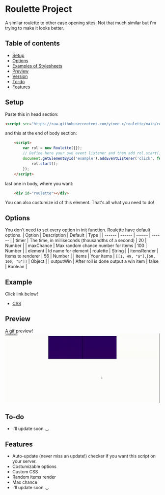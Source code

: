 # Roulette Project
A similar roulette to other case opening sites. Not that much similar but i'm trying to make it looks better.
## Table of contents
* [Setup](#setup)
* [Options](#options)
* [Examples of Stylesheets](#example)
* [Preview](#preview)
* [Version](#version)
* [To-do](#to-do)
* [Features](#features)
## Setup
Paste this in head section:
```html
<script src="https://raw.githubusercontent.com/yinee-c/roulette/main/roulette.js"></script>
```
and this at the end of body section:
```html
    <script>
        var rol = new Roulette({});
        // Define here your own event listener and then add rol.start();
        document.getElementById('example').addEventListener('click', function() {
            rol.start();
        });
    </script>
```
last one in body, where you want:
```html
    <div id="roulette"></div>
```
You can also costumize id of this element.
That's all what you need to do!
## Options
You don't need to set every option in init function. Roulette have default options.
| Option | Description | Default | Type |
| ------ | ------ | ------ | ------ |
| timer | The time, in milliseconds (thousandths of a second) | 20 | Number |
| maxChance | Max random chance number for items | 100 | Number |
| element | Id name for element | roulette | String |
| itemsRender | Items to renderer | 56 | Number |
| items | Your items | `[[1, 49, "a"],[50, 100, "b"]]` | Object |
| outputWin | After roll is done output a win item | false | Boolean |
## Example
Click link below!
 - [CSS](https://github.com/yinee-c/roulette/edit/main/roulette.css)
## Preview
A gif preview!
![](preview.gif)
## To-do
* I'll update soon ._.
## Features
* Auto-update (never miss an update!) checker if you want this script on your server.
* Costumizable options
* Custom CSS
* Random items render
* Max chance
* I'll update soon ._.
